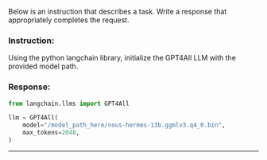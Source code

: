 Below is an instruction that describes a task. Write a response that appropriately completes the request.

### Instruction:
Using the python langchain library, initialize the GPT4All LLM with the provided model path.

### Response:
```python
from langchain.llms import GPT4All

llm = GPT4All(
    model="/model_path_here/nous-hermes-13b.ggmlv3.q4_0.bin",
    max_tokens=2048,
)
```
---
